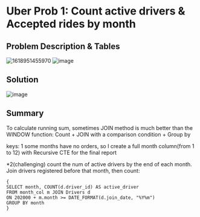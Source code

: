 # Uber Prob 1: Count active drivers & Accepted rides by month

## Problem Description & Tables
![1618951455970](https://user-images.githubusercontent.com/60673352/115581236-d1494980-a295-11eb-9223-736847df644b.jpg)
![image](https://user-images.githubusercontent.com/60673352/115581719-4452c000-a296-11eb-8b18-a6844392a079.png)

## Solution
![image](https://user-images.githubusercontent.com/60673352/115582828-52551080-a297-11eb-8e61-5f2684435f4a.png)

## Summary
To calculate running sum, sometimes JOIN method is much better than the WINDOW function:
Count + JOIN with a comparison condition + Group by

keys:
1 some months have no orders, so I create a full month column(from 1 to 12) with Recursive CTE for the final report

*2(challenging) count the num of active drivers by the end of each month. Join drivers registered before that month, then count:

```
{
SELECT month, COUNT(d.driver_id) AS active_driver
FROM month_col m JOIN Drivers d
ON 202000 + m.month >= DATE_FORMAT(d.join_date, "%Y%m")
GROUP BY month
}
```
